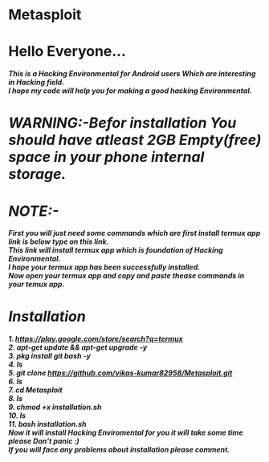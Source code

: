# Metasploit
# Hello Everyone...
<b><i>This is a Hacking Environmental for Android users Which are interesting in Hacking field.<br>
I hope my code will help you for making a good hacking Environmental.
# WARNING:-Befor installation You should have atleast 2GB Empty(free) space in your phone internal storage.<br>
# NOTE:-
First you will just need some commands which are first install termux app link is below type on this link.<br>
This link will install termux app which is foundation of Hacking Environmental.<br>
I hope your termux app has been successfully installed.<br>
Now open your termux app and copy and paste thease commands in your temux app.<br>
# Installation
<b><i>1. https://play.google.com/store/search?q=termux<br>
2. apt-get update && apt-get upgrade -y <br>
3. pkg install git bash -y <br>
4. ls <br>
5. git clone https://github.com/vikas-kumar82958/Metasploit.git<br>
6. ls<br>
7. cd Metasploit <br>
8. ls<br>
9. chmod +x installation.sh <br>
10. ls <br>
11. bash installation.sh <br>
Now it will install Hacking Enviromental for you it will take some time please Don't panic :)<br>
If you will face any problems about installation please comment.<br></b></i>
